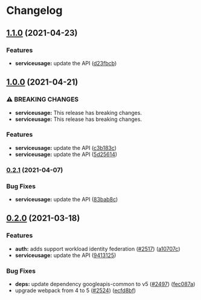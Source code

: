 # Changelog

## [1.1.0](https://www.github.com/googleapis/google-api-nodejs-client/compare/serviceusage-v1.0.0...serviceusage-v1.1.0) (2021-04-23)


### Features

* **serviceusage:** update the API ([d23fbcb](https://www.github.com/googleapis/google-api-nodejs-client/commit/d23fbcbb94ba9feff6f2ef3cae92cd8318121b75))

## [1.0.0](https://www.github.com/googleapis/google-api-nodejs-client/compare/serviceusage-v0.2.1...serviceusage-v1.0.0) (2021-04-21)


### ⚠ BREAKING CHANGES

* **serviceusage:** This release has breaking changes.
* **serviceusage:** This release has breaking changes.

### Features

* **serviceusage:** update the API ([c3b183c](https://www.github.com/googleapis/google-api-nodejs-client/commit/c3b183cf6a3af66239ad3851d57bff42d37c4544))
* **serviceusage:** update the API ([5d25614](https://www.github.com/googleapis/google-api-nodejs-client/commit/5d256149b00120910e6d55a8abc8bd916cc09822))

### [0.2.1](https://www.github.com/googleapis/google-api-nodejs-client/compare/serviceusage-v0.2.0...serviceusage-v0.2.1) (2021-04-07)


### Bug Fixes

* **serviceusage:** update the API ([83bab8c](https://www.github.com/googleapis/google-api-nodejs-client/commit/83bab8c43588342b17243dac47b4db037ef902ea))

## [0.2.0](https://www.github.com/googleapis/google-api-nodejs-client/compare/serviceusage-v0.1.0...serviceusage-v0.2.0) (2021-03-18)


### Features

* **auth:** adds support workload identity federation ([#2517](https://www.github.com/googleapis/google-api-nodejs-client/issues/2517)) ([a10707c](https://www.github.com/googleapis/google-api-nodejs-client/commit/a10707c477759e7c9ef6360a2fe800856fb600c1))
* **serviceusage:** update the API ([9413125](https://www.github.com/googleapis/google-api-nodejs-client/commit/9413125de4040b56900a686f28ca6cb4bfb175b4))


### Bug Fixes

* **deps:** update dependency googleapis-common to v5 ([#2497](https://www.github.com/googleapis/google-api-nodejs-client/issues/2497)) ([fec087a](https://www.github.com/googleapis/google-api-nodejs-client/commit/fec087abcf3d994dd41c3ffa0a0c12b1f9f09dae))
* upgrade webpack from 4 to 5  ([#2524](https://www.github.com/googleapis/google-api-nodejs-client/issues/2524)) ([ecfd8bf](https://www.github.com/googleapis/google-api-nodejs-client/commit/ecfd8bfcd06e1beabff7ec9a8c4000222379eb8d))
